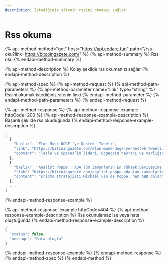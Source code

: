 ```yaml
---
description: İstediğiniz sitenin rssini okumayı sağlar
---
```


# Rss okuma

{% api-method method="get" host="https://api.codare.fun" path="/rss-oku?link=https://bitcoingazete.com/" %}
{% api-method-summary %}
Rss oku
{% endapi-method-summary %}

{% api-method-description %}
Kolay şekilde rss okumanızı sağlar
{% endapi-method-description %}

{% api-method-spec %}
{% api-method-request %}
{% api-method-path-parameters %}
{% api-method-parameter name="link" type="string" %}
Rssini okumak istediğiniz sitenin linki
{% endapi-method-parameter %}
{% endapi-method-path-parameters %}
{% endapi-method-request %}

{% api-method-response %}
{% api-method-response-example httpCode=200 %}
{% api-method-response-example-description %}
Başarılı şekilde rss okuduğunda
{% endapi-method-response-example-description %}

```javascript
[
  {
    "başlık": "Elon Musk DOGE ‘ye Destek  Tweeti",
    "link": "https://bitcoingazete.com/elon-musk-doge-ye-destek-tweeti/?utm_source=rss&utm_medium=rss&utm_campaign=elon-musk-doge-ye-destek-tweeti",
    "content": "Tesla ve SpaceX’in lideri, Dogecoin hayranı ve varlığın en etkili destekçisi Elon Musk, yeni Doge yükseltmesini mümkün olduğunca çok bilgisayara...\nThe post Elon Musk DOGE ‘ye Destek  Tweeti appeared first on bitcoingazete."
  },
  {
    "başlık": "Analist Poppe : ADA Tüm Zamanların En Yüksek Seviyesine Yakın Konsolide Olurken Cardano için Önemli Destek Seviyeleri",
    "link": "https://bitcoingazete.com/analist-poppe-ada-tum-zamanlarin-en-yuksek-seviyesine-yakin-konsolide-olurken-cardano-icin-onemli-destek-seviyeleri/?utm_source=rss&utm_medium=rss&utm_campaign=analist-poppe-ada-tum-zamanlarin-en-yuksek-seviyesine-yakin-konsolide-olurken-cardano-icin-onemli-destek-seviyeleri",
    "content": "Kripto stratejisti Michaël van de Poppe, hem ABD doları hem de Bitcoin (BTC) karşısında Cardano için kritik destek alanlarını çiziyor....\nThe post Analist Poppe : ADA Tüm Zamanların En Yüksek Seviyesine Yakın Konsolide Olurken Cardano için Önemli Destek Seviyeleri appeared first on bitcoingazete."
  },
  ...
]
```
{% endapi-method-response-example %}

{% api-method-response-example httpCode=404 %}
{% api-method-response-example-description %}
Rss okunulamaz ise veya hata oluştuğunda
{% endapi-method-response-example-description %}

```javascript
{
  "status": false,
  "message": "Hata oluştu"
}
```
{% endapi-method-response-example %}
{% endapi-method-response %}
{% endapi-method-spec %}
{% endapi-method %}



